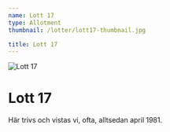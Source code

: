 ```yaml
---
name: Lott 17
type: Allotment
thumbnail: /lotter/lott17-thumbnail.jpg

title: Lott 17
---
```


![Lott 17](/lotter/lott17.jpg#left)

# Lott 17

Här trivs och vistas vi, ofta, alltsedan april 1981.

